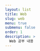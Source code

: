 ```yaml
---
layout: list
title: Web
slug: web
menu: true
submenu: false
order: 1
description: >
  Web 공부 내용
---
```

